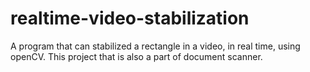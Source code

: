 # realtime-video-stabilization
A program that can stabilized a rectangle in a video, in real time, using openCV. This project that is also a part of document scanner.
